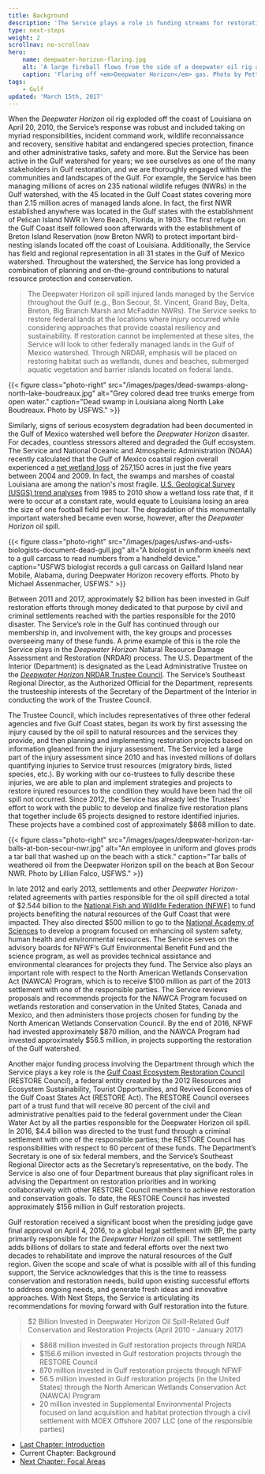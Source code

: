 ```yaml
---
title: Background
description: 'The Service plays a role in funding streams for restoration and conservation projects in the Gulf of Mexico region resulting from legal settlements related to the 2010 Deepwater Horizon oil spill.'
type: next-steps
weight: 2
scrollnav: no-scrollnav
hero:
    name: deepwater-horizon-flaring.jpg
    alt: 'A large fireball flows from the side of a deepwater oil rig as firefighters spray the rig with water.'
    caption: 'Flaring off <em>Deepwater Horizon</em> gas. Photo by Petty Officer 1<sup>st</sup> Class Matthew Belson, U.S. Coast Guard.'
tags:
    - Gulf
updated: 'March 15th, 2017'
---
```


When the _Deepwater Horizon_ oil rig exploded off the coast of Louisiana on April 20, 2010, the Service’s response was robust and included taking on myriad responsibilities, incident command work, wildlife reconnaissance and recovery, sensitive habitat and endangered species protection, finance and other administrative tasks, safety and more. But the Service has been active in the Gulf watershed for years; we see ourselves as one of the many stakeholders in Gulf restoration, and we are thoroughly engaged within the communities and landscapes of the Gulf. For example, the Service has been managing millions of acres on 235 national wildlife refuges (NWRs) in the Gulf watershed, with the 45 located in the Gulf Coast states covering more than 2.15 million acres of managed lands alone. In fact, the first NWR established anywhere was located in the Gulf states with the establishment of Pelican Island NWR in Vero Beach, Florida, in 1903. The first refuge on the Gulf Coast itself followed soon afterwards with the establishment of Breton Island Reservation (now Breton NWR) to protect important bird-nesting islands located off the coast of Louisiana. Additionally, the Service has field and regional representation in all 31 states in the Gulf of Mexico watershed. Throughout the watershed, the Service has long provided a combination of planning and on-the-ground contributions to natural resource protection and conservation.

> The Deepwater Horizon oil spill injured lands managed by the Service throughout the Gulf (e.g., Bon Secour, St. Vincent, Grand Bay, Delta, Breton, Big Branch Marsh and McFaddin NWRs). The Service seeks to restore federal lands at the locations where injury occurred while considering approaches that provide coastal resiliency and sustainability. If restoration cannot be implemented at these sites, the Service will look to other federally managed lands in the Gulf of Mexico watershed. Through NRDAR, emphasis will be placed on restoring habitat such as wetlands, dunes and beaches, submerged aquatic vegetation and barrier islands located on federal lands.

{{< figure class="photo-right" src="/images/pages/dead-swamps-along-north-lake-boudreaux.jpg" alt="Grey colored dead tree trunks emerge from open water." caption="Dead swamp in Louisiana along North Lake Boudreaux. Photo by USFWS." >}}

Similarly, signs of serious ecosystem degradation had been documented in the Gulf of Mexico watershed well before the _Deepwater Horizon_ disaster. For decades, countless stressors altered and degraded the Gulf ecosystem. The Service and National Oceanic and Atmospheric Administration (NOAA) recently calculated that the Gulf of Mexico coastal region overall experienced a [net wetland loss](https://www.fws.gov/wetlands/Documents/Status-and-Trends-of-Wetlands-in-the-Conterminous-United-States-2004-to-2009.pdf) of 257,150 acres in just the five years between 2004 and 2009. In fact, the swamps and marshes of coastal Louisiana are among the nation's most fragile. [U.S. Geological Survey (USGS) trend analyses](http://pubs.usgs.gov/sim/3164/) from 1985 to 2010 show a wetland loss rate that, if it were to occur at a constant rate, would equate to Louisiana losing an area the size of one football field per hour. The degradation of this monumentally important watershed became even worse, however, after the _Deepwater Horizon_ oil spill.

{{< figure class="photo-right" src="/images/pages/usfws-and-usfs-biologists-document-dead-gull.jpg" alt="A biologist in uniform kneels next to a gull carcass to read numbers from a handheld device." caption="USFWS biologist records a gull carcass on Gaillard Island near Mobile, Alabama, during Deepwater Horizon recovery efforts. Photo by Michael Assenmacher, USFWS." >}}

Between 2011 and 2017, approximately $2 billion has been invested in Gulf restoration efforts through money dedicated to that purpose by civil and criminal settlements reached with the parties responsible for the 2010 disaster. The Service’s role in the Gulf has continued through our membership in, and involvement with, the key groups and processes overseeing many of these funds. A prime example of this is the role the Service plays in the _Deepwater Horizon_ Natural Resource Damage Assessment and Restoration (NRDAR) process. The U.S. Department of the Interior (Department) is designated as the Lead Administrative Trustee on the [_Deepwater Horizon_ NRDAR Trustee Council](https://www.google.com/url?q=https://www.doi.gov/deepwaterhorizon&sa=D&ust=1477585771712000&usg=AFQjCNEzUfcOkS6y2F_dh9gUnBgOmD0BXg). The Service’s Southeast Regional Director, as the Authorized Official for the Department, represents the trusteeship interests of the Secretary of the Department of the Interior in conducting the work of the Trustee Council.

The Trustee Council, which includes representatives of three other federal agencies and five Gulf Coast states, began its work by first assessing the injury caused by the oil spill to natural resources and the services they provide, and then planning and implementing restoration projects based on information gleaned from the injury assessment. The Service led a large part of the injury assessment since 2010 and has invested millions of dollars quantifying injuries to Service trust resources (migratory birds, listed species, etc.). By working with our co-trustees to fully describe these injuries, we are able to plan and implement strategies and projects to restore injured resources to the condition they would have been had the oil spill not occurred. Since 2012, the Service has already led the Trustees’ effort to work with the public to develop and finalize five restoration plans that together include 65 projects designed to restore identified injuries. These projects have a combined cost of approximately $868 million to date.

{{< figure class="photo-right" src="/images/pages/deepwater-horizon-tar-balls-at-bon-secour-nwr.jpg" alt="An employee in uniform and gloves prods a tar ball that washed up on the beach with a stick." caption="Tar balls of weathered oil from the Deepwater Horizon spill on the beach at Bon Secour NWR. Photo by Lillian Falco, USFWS." >}}

In late 2012 and early 2013, settlements and other _Deepwater Horizon_-related agreements with parties responsible for the oil spill directed a total of $2.544 billion to the [National Fish and Wildlife Federation (NFWF)](http://www.nfwf.org/gulf/Pages/home.aspx) to fund projects benefiting the natural resources of the Gulf Coast that were impacted. They also directed $500 million to go to the [National Academy of Sciences](http://www.nationalacademies.org/gulf/index.html) to develop a program focused on enhancing oil system safety, human health and environmental resources. The Service serves on the advisory boards for NFWF’s Gulf Environmental Benefit Fund and the science program, as well as provides technical assistance and environmental clearances for projects they fund. The Service also plays an important role with respect to the North American Wetlands Conservation Act (NAWCA) Program, which is to receive $100 million as part of the 2013 settlement with one of the responsible parties. The Service reviews proposals and recommends projects for the NAWCA Program focused on wetlands restoration and conservation in the United States, Canada and Mexico, and then administers those projects chosen for funding by the North American Wetlands Conservation Council. By the end of 2016, NFWF had invested approximately $870 million, and the NAWCA Program had invested approximately $56.5 million, in projects supporting the restoration of the Gulf watershed.

Another major funding process involving the Department through which the Service plays a key role is the [Gulf Coast Ecosystem Restoration Council](https://www.restorethegulf.gov/) (RESTORE Council), a federal entity created by the 2012 Resources and Ecosystem Sustainability, Tourist Opportunities, and Revived Economies of the Gulf Coast States Act (RESTORE Act). The RESTORE Council oversees part of a trust fund that will receive 80 percent of the civil and administrative penalties paid to the federal government under the Clean Water Act by all the parties responsible for the Deepwater Horizon oil spill. In 2016, $4.4 billion was directed to the trust fund through a criminal settlement with one of the responsible parties; the RESTORE Council has responsibilities with respect to 60 percent of these funds. The Department’s Secretary is one of six federal members, and the Service’s Southeast Regional Director acts as the Secretary’s representative, on the body. The Service is also one of four Department bureaus that play significant roles in advising the Department on restoration priorities and in working collaboratively with other RESTORE Council members to achieve restoration and conservation goals. To date, the RESTORE Council has invested approximately $156 million in Gulf restoration projects.

Gulf restoration received a significant boost when the presiding judge gave final approval on April 4, 2016, to a global legal settlement with BP, the party primarily responsible for the _Deepwater Horizon_ oil spill. The settlement adds billions of dollars to state and federal efforts over the next two decades to rehabilitate and improve the natural resources of the Gulf region. Given the scope and scale of what is possible with all of this funding support, the Service acknowledges that this is the time to reassess conservation and restoration needs, build upon existing successful efforts to address ongoing needs, and generate fresh ideas and innovative approaches. With Next Steps, the Service is articulating its recommendations for moving forward with Gulf restoration into the future.

> $2 Billion Invested in Deepwater Horizon Oil Spill-Related Gulf Conservation and Restoration Projects (April 2010 - January 2017)

> - $868 million invested in Gulf restoration projects through NRDA
> - $156.6 million invested in Gulf restoration projects through the RESTORE Council
> - 870 million invested in Gulf restoration projects through NFWF
> - 56.5 million invested in Gulf restoration projects (in the United States) through the North American Wetlands Conservation Act (NAWCA) Program
> - 20 million invested in Supplemental Environmental Projects focused on land acquisition and habitat protection through a civil settlement with MOEX Offshore 2007 LLC (one of the responsible parties)

<ul class="chapter-links">
  <li class="last-chapter"><a href="../">Last Chapter: Introduction</a></li>
  <li class="current-chapter"><span>Current Chapter: Background</span></li>
  <li class="next-chapter"><a href="../focal-areas">Next Chapter: Focal Areas</a></li>
</ul>
